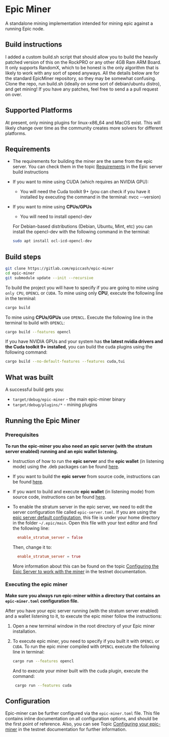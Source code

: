# Epic Miner

A standalone mining implementation intended for mining epic against a running Epic node.

## Build instructions

I added a custom build.sh script that should allow you to build the heavily patched version of this on the RockPRO or any other 4GB Ram ARM Board. It only supports RandomX, which to be honest is the only algorithm that is likely to work with any sort of speed anyways. All the details below are for the standard EpicMiner repository, so they may be somewhat confusing. Clone the repo, run build.sh (ideally on some sort of debian/ubuntu distro), and get mining! If you have any patches, feel free to send a a pull request on over. 

## Supported Platforms

At present, only mining plugins for linux-x86_64 and MacOS exist. This will likely change over time as the community creates more solvers for different platforms.

## Requirements

- The requirements for building the miner are the same from the epic server. You can check them in the topic [Requirements](https://gitlab.com/epiccash/epic/blob/master/doc/build.md#requirements) in the Epic server build instructions

- If you want to mine using CUDA (which requires an NVIDIA GPU):
  - You will need the Cuda toolkit 9+ (you can check if you have it installed by executing the command in the terminal: nvcc --version)
- If you want to mine using **CPUs/GPUs**
  - You will need to install opencl-dev

  For Debian-based distributions (Debian, Ubuntu, Mint, etc) you can install the opencl-dev with the following command in the terminal:

  ```sh
  sudo apt install ocl-icd-opencl-dev
  ```

## Build steps

```sh
git clone https://gitlab.com/epiccash/epic-miner
cd epic-miner
git submodule update --init --recursive
```

To build the project you will have to specify if you are going to mine using `only CPU`, `OPENCL` or `CUDA`. To mine using only **CPU**, execute the following line in the terminal:

```sh
cargo build
```

To mine using **CPUs/GPUs** use `OPENCL`. Execute the following line in the terminal to build with `OPENCL`:

```sh
cargo build --features opencl
```

If you have NVIDIA GPUs and your system has **the latest nvidia drivers and the Cuda toolkit 9+ installed**, you can build the cuda plugins using the following command:

```sh
cargo build --no-default-features --features cuda,tui
```

## What was built

A successful build gets you:

- `target/debug/epic-miner` - the main epic-miner binary
- `target/debug/plugins/*` - mining plugins

## Running the Epic Miner

### Prerequisites

**To run the epic-miner you also need an epic server (with the stratum server enabled) running and an epic wallet listening.**

- Instruction of how to run the **epic server** and the **epic wallet** (in listening mode) using the .deb packages can be found [here](https://gitlab.com/epiccash/epic/blob/master/doc/running.org).
- If you want to build the **epic server** from source code, instructions can be found [here](https://gitlab.com/epiccash/epic/blob/master/doc/build.md).
- If you want to build and execute **epic wallet** (in listening mode) from source code, instructions can be found [here](https://gitlab.com/epiccash/epicwallet/tree/master/doc/build.md).

- To enable the stratum server in the epic server, we need to edit the server configuration file called `epic-server.toml`. If you are using the [epic server default configutation](https://gitlab.com/epiccash/epic/blob/master/doc/running.org#run_config_default), this file is under your home directory in the folder `~/.epic/main`. Open this file with your text editor and find the following line:

    ``` toml
      enable_stratum_server = false
    ```

    Then, change it to:

    ``` toml
      enable_stratum_server = true
    ```

    More information about this can be found on the topic [Configuring the Epic Server to work with the miner](https://gitlab.com/epiccash/epic/blob/master/doc/running.org#config_miner_server) in the testnet documentation.

### Executing the epic miner

**Make sure you always run epic-miner within a directory that contains an
`epic-miner.toml` configuration file.**

After you have your epic server running (with the stratum server enabled) and a wallet listening to it, to execute the epic miner follow the instructions:

1. Open a new terminal window in the root directory of your Epic miner installation.
2. To execute epic miner, you need to specify if you built it with `OPENCL` or `CUDA`. To run the epic miner compiled with `OPENCL` execute the following line in terminal:

     ```sh
     cargo run --features opencl
     ```

    And to execute your miner built with the cuda plugin, execute the command:  

    ```sh
     cargo run --features cuda
    ```

## Configuration

Epic-miner can be further configured via the `epic-miner.toml` file.
This file contains inline documentation on all configuration
options, and should be the first point of reference. Also, you can see Topic [Configuring your epic-miner](https://gitlab.com/epiccash/epic/blob/master/doc/running.org#config_miner) in the testnet documentation for further information.
